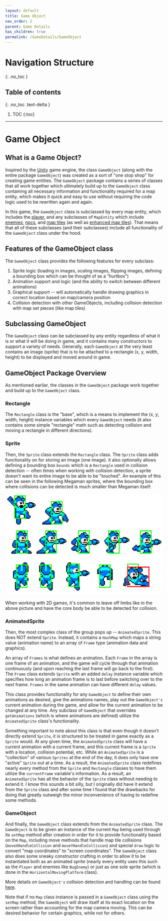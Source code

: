 ```yaml
---
layout: default
title: Game Object
nav_order: 2
parent: Game Details
has_children: true
permalink: /GameDetails/GameObject
---
```


# Navigation Structure
{: .no_toc }

## Table of contents
{: .no_toc .text-delta }

1. TOC
{:toc}

---

# Game Object

## What is a Game Object?

Inspired by the [Unity](https://unity.com/) game engine, the class `GameObject` (along with the entire package `GameObject`) was
created as a sort of "one stop shop" for creating game entities. The `GameObject` package contains a series of classes that all work
together which ultimately build up to the `GameObject` class containing all necessary information and functionality required for a map entity,
which makes it quick and easy to use without requiring the code logic used to be rewritten again and again.

In this game, the `GameObject` class is subclassed by every map entity, which includes the [player](/GameDetails/Player), 
and any subclasses of `MapEntity` which include [enemies](/GameDetails/Map/Enemies), [npcs](/GameDetails/Map/NPCs), and [map tiles](/GameDetails/Map/MapTilesAndTilesets) (as well as
[enhanced map tiles](/GameDetails/Map/EnhancedMapTiles)). That means that all of these subclasses (and their subclasses) include
all functionality of the `GameObject` class under the hood.

## Features of the GameObject class

The `GameObject` class provides the following features for every subclass:

1. Sprite logic (loading in images, scaling images, flipping images, defining a bounding box which can be thought of as a "hurtbox")
2. Animation support and logic (and the ability to switch between different animations)
3. Graphical support -- will automatically handle drawing graphics in correct location based on map/camera position
4. Collision detection with other GameObjects, including collision detection with map set pieces (like map tiles)

## Subclassing GameObject

The `GameObject` class can be subclassed by any entity regardless of what it is or what it will be doing in game, 
and it contains many constructors to support a variety of needs. Generally, each `GameObject` at the very least contains
an image (sprite) that is to be attached to a rectangle (x, y, width, height) to be displayed and moved around in game.

## GameObject Package Overview

As mentioned earlier, the classes in the `GameObject` package work together and build up to the `GameObject` class.

### Rectangle

The `Rectangle` class is the "base", which is a means to implement the (x, y, width, height) instance variables which every
`GameObject` needs (it also contains some simple "rectangle" math such as detecting collision and moving a rectangle in different directions).

### Sprite

Then, the `Sprite` class extends the `Rectangle` class. The `Sprite` class adds functionality on for storing an image (one image).
it also optionally allows defining a bounding box `bounds` which is a `Rectangle` used in collision detection -- often times when working with collision detection,
a sprite doesn't want its entire image to be able to be "touched". An example of this can be seen in the following Megaman sprites,
where the bounding box where collisions can be detected is much smaller than Megaman itself:

![megaman-bounds.png](../../assets/images/megaman-bounds.png)

When working with 2D games, it's common to leave off limbs like in the above picture and have the core body be able to be
detected for collision.

### AnimatedSprite

Then, the most complex class of the group pops up -- `AnimatedSprite`. This does NOT extend `Sprite`. Instead, it contains a `HashMap`
which maps a string value (animation name) to an array of `Frame` type (animation data and graphics). 

An array of `Frames` is what defines an animation. Each `Frame` in the array is one frame of an animation,
and the game will cycle through that animation continuously (and upon reaching the last frame will go back to the first).
The `Frame` class extends `Sprite` with an added `delay` instance variable which specifies how long an animation frame is to
last before switching over to the next frame. `Frames` in the same animation can have different `delay` values.

This class provides functionality for any `GameObject` to define their own animations as desired, give the animations names,
play out the `GameObject's` current animation during the game, and allow for the current animation to be changed at any time. Any subclass
of `GameObject` that overrides `getAnimations` (which is where animations are defined) utilize the `AnimatedSprite` class's functionality.

Something important to note about this class is that even though it doesn't directly extend `Sprite`, it is structured to be treated
in game exactly as a `Sprite` would. At any given time, the `AnimatedSprite` class will have a current animation with a current frame,
and this current frame is a `Sprite` with a location, collision potential, etc. While an `AnimatedSprite` is a "collection" of various
`Sprites` at the end of the day, it does only have one "active" `Sprite` out at a time. As a result, the `AnimatedSprite` class
redefines nearly every method from the `Sprite` and `Rectangle` classes to have them utilize the `currentFrame` variable's information.
As a result, an `AnimatedSprite` has all the behavior of the `Sprite` class without needing to extend it. I know this sounds a bit silly,
but I originally did have it extend from the `Sprite` class and after some time I found that the drawbacks for doing that greatly
outweigh the minor inconvenience of having to redefine some methods.

### GameObject

And finally, the `GameObject` class extends from the `AnimatedSprite` class. The `GameObject` is to be given an instance
of the current `Map` being used through its `setMap` method after creation in order for it to provide functionality based on the `Map`,
including move methods that handle map tile collisions (`moveXHandleCollision` and `moveYHandleCollision`) and special `draw` logic to convert "map coordinates" to "screen coordinates".
The `GameObject` class also does some sneaky constructor crafting in order to allow it to be instantiated both as an animated sprite (nearly every entity uses this such as the `Player` and enemies like `BugEnemy`)
or just as one sole sprite (which is done in the `HorizontalMovingPlatform` class).

More details on `GameObject's` collision detection and handling can be found [here](/GameDetails/Player/CollisionDetection).

Note that if no `Map` class instance is passed in a `GameObject` class using the `setMap` method, the `GameObject` will draw itself
at its exact location on the screen rather than accounting for the map camera moving. This can be desired behavior for certain graphics,
while not for others.